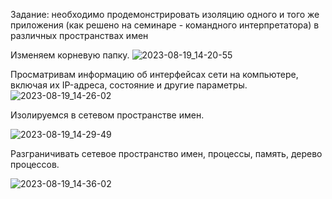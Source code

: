 Задание: необходимо продемонстрировать изоляцию одного и того же приложения (как решено на семинаре - командного интерпретатора) в различных пространствах имен

Изменяем корневую папку.
![2023-08-19_14-20-55](https://github.com/Loromirov/-ontainers/assets/117039676/2aad1e5f-e8fd-4d44-8764-87bf3370cb94)

Просматривам информацию об интерфейсах сети на компьютере, включая их IP-адреса, состояние и другие параметры.
![2023-08-19_14-26-02](https://github.com/Loromirov/-ontainers/assets/117039676/ebc3a653-0368-4c32-ae47-dac80cfdffef)

Изолируемся в сетевом пространстве имен.

![2023-08-19_14-29-49](https://github.com/Loromirov/-ontainers/assets/117039676/09bd0af4-0727-4711-9a1b-7a7db8344c06)

Разграничивать сетевое пространство имен, процессы, память, дерево процессов.

![2023-08-19_14-36-02](https://github.com/Loromirov/-ontainers/assets/117039676/e44b80e5-9faf-4a32-b1be-8dea869ffd90)
